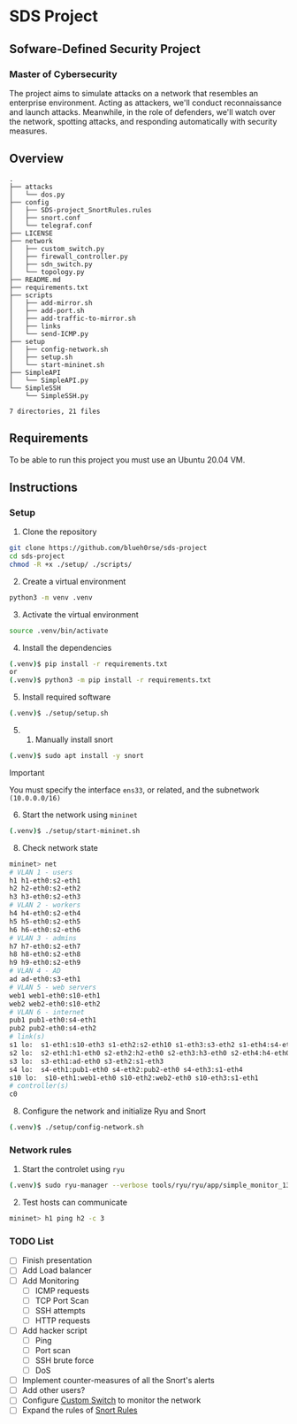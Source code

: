 # SDS Project

## Sofware-Defined Security Project

### Master of Cybersecurity

The project aims to simulate attacks on a network that resembles an enterprise environment. Acting as attackers, we'll conduct reconnaissance and launch attacks. Meanwhile, in the role of defenders, we'll watch over the network, spotting attacks, and responding automatically with security measures.

## Overview

```
.
├── attacks
│   └── dos.py
├── config
│   ├── SDS-project_SnortRules.rules
│   ├── snort.conf
│   └── telegraf.conf
├── LICENSE
├── network
│   ├── custom_switch.py
│   ├── firewall_controller.py
│   ├── sdn_switch.py
│   └── topology.py
├── README.md
├── requirements.txt
├── scripts
│   ├── add-mirror.sh
│   ├── add-port.sh
│   ├── add-traffic-to-mirror.sh
│   ├── links
│   └── send-ICMP.py
├── setup
│   ├── config-network.sh
│   ├── setup.sh
│   └── start-mininet.sh
├── SimpleAPI
│   └── SimpleAPI.py
└── SimpleSSH
    └── SimpleSSH.py

7 directories, 21 files
```

## Requirements

To be able to run this project you must use an Ubuntu 20.04 VM.

## Instructions

### Setup

1. Clone the repository

```bash
git clone https://github.com/blueh0rse/sds-project
cd sds-project
chmod -R +x ./setup/ ./scripts/
```

2. Create a virtual environment

```bash
python3 -m venv .venv
```

3. Activate the virtual environment

```bash
source .venv/bin/activate
```

4. Install the dependencies

```bash
(.venv)$ pip install -r requirements.txt
or
(.venv)$ python3 -m pip install -r requirements.txt
```

5. Install required software

```bash
(.venv)$ ./setup/setup.sh
```

5. 1. Manually install snort

```bash
(.venv)$ sudo apt install -y snort
```
> [!Important]
> You must specify the interface `ens33`, or related, and the subnetwork `(10.0.0.0/16)`

6. Start the network using `mininet`

```bash
(.venv)$ ./setup/start-mininet.sh
```

8. Check network state

```bash
mininet> net
# VLAN 1 - users
h1 h1-eth0:s2-eth1
h2 h2-eth0:s2-eth2
h3 h3-eth0:s2-eth3
# VLAN 2 - workers
h4 h4-eth0:s2-eth4
h5 h5-eth0:s2-eth5
h6 h6-eth0:s2-eth6
# VLAN 3 - admins
h7 h7-eth0:s2-eth7
h8 h8-eth0:s2-eth8
h9 h9-eth0:s2-eth9
# VLAN 4 - AD
ad ad-eth0:s3-eth1
# VLAN 5 - web servers
web1 web1-eth0:s10-eth1
web2 web2-eth0:s10-eth2
# VLAN 6 - internet
pub1 pub1-eth0:s4-eth1
pub2 pub2-eth0:s4-eth2
# link(s)
s1 lo:  s1-eth1:s10-eth3 s1-eth2:s2-eth10 s1-eth3:s3-eth2 s1-eth4:s4-eth3
s2 lo:  s2-eth1:h1-eth0 s2-eth2:h2-eth0 s2-eth3:h3-eth0 s2-eth4:h4-eth0 s2-eth5:h5-eth0 s2-eth6:h6-eth0 s2-eth7:h7-eth0 s2-eth8:h8-eth0 s2-eth9:h9-eth0 s2-eth10:s1-eth2
s3 lo:  s3-eth1:ad-eth0 s3-eth2:s1-eth3
s4 lo:  s4-eth1:pub1-eth0 s4-eth2:pub2-eth0 s4-eth3:s1-eth4
s10 lo:  s10-eth1:web1-eth0 s10-eth2:web2-eth0 s10-eth3:s1-eth1
# controller(s)
c0
```

8. Configure the network and initialize Ryu and Snort

```bash
(.venv)$ ./setup/config-network.sh
```

### Network rules

1. Start the controlet using `ryu`

```bash
(.venv)$ sudo ryu-manager --verbose tools/ryu/ryu/app/simple_monitor_13.py
```

2. Test hosts can communicate

```bash
mininet> h1 ping h2 -c 3
```

### TODO List

- [ ] Finish presentation
- [ ] Add Load balancer
- [ ] Add Monitoring
    - [ ] ICMP requests
    - [ ] TCP Port Scan
    - [ ] SSH attempts
    - [ ] HTTP requests
- [ ] Add hacker script
    - [ ] Ping
    - [ ] Port scan
    - [ ] SSH brute force
    - [ ] DoS
- [ ] Implement counter-measures of all the Snort's alerts
- [ ] Add other users?
- [ ] Configure [Custom Switch](/network/custom_switch.py) to monitor the network
- [ ] Expand the rules of [Snort Rules](/config/SDS-project_SnortRules.rules)
